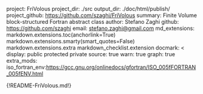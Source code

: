 project: FriVolous
project_dir: ./src
output_dir: ./doc/html/publish/
project_github: https://github.com/szaghi/FriVolous
summary: Finite Volume block-structured Fortran abstract class
author: Stefano Zaghi
github: https://github.com/szaghi
email: stefano.zaghi@gmail.com
md_extensions: markdown.extensions.toc(anchorlink=True)
               markdown.extensions.smarty(smart_quotes=False)
               markdown.extensions.extra
               markdown_checklist.extension
docmark: <
display: public
         protected
         private
source: true
warn: true
graph: true
extra_mods: iso_fortran_env:https://gcc.gnu.org/onlinedocs/gfortran/ISO_005fFORTRAN_005fENV.html

{!README-FriVolous.md!}
